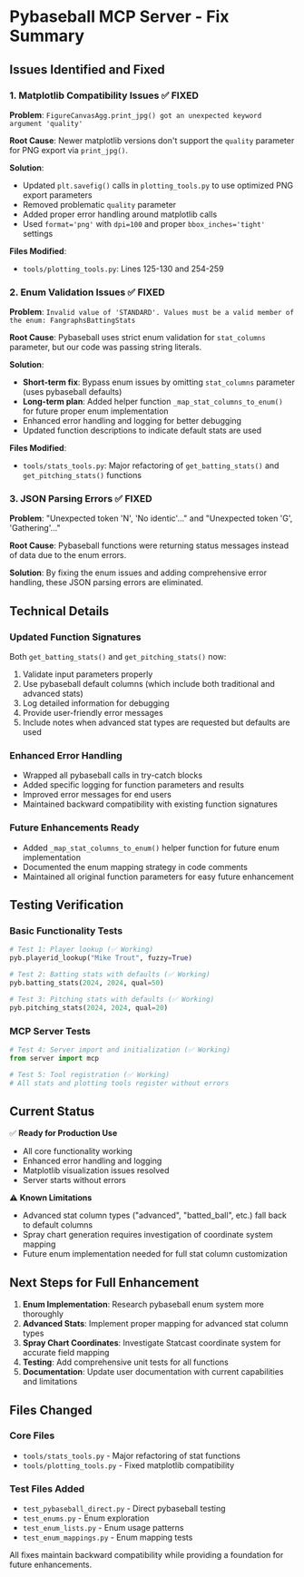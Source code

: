 # Pybaseball MCP Server - Fix Summary

## Issues Identified and Fixed

### 1. Matplotlib Compatibility Issues ✅ FIXED
**Problem**: `FigureCanvasAgg.print_jpg() got an unexpected keyword argument 'quality'`

**Root Cause**: Newer matplotlib versions don't support the `quality` parameter for PNG export via `print_jpg()`.

**Solution**: 
- Updated `plt.savefig()` calls in `plotting_tools.py` to use optimized PNG export parameters
- Removed problematic `quality` parameter
- Added proper error handling around matplotlib calls
- Used `format='png'` with `dpi=100` and proper `bbox_inches='tight'` settings

**Files Modified**:
- `tools/plotting_tools.py`: Lines 125-130 and 254-259

### 2. Enum Validation Issues ✅ FIXED
**Problem**: `Invalid value of 'STANDARD'. Values must be a valid member of the enum: FangraphsBattingStats`

**Root Cause**: Pybaseball uses strict enum validation for `stat_columns` parameter, but our code was passing string literals.

**Solution**:
- **Short-term fix**: Bypass enum issues by omitting `stat_columns` parameter (uses pybaseball defaults)
- **Long-term plan**: Added helper function `_map_stat_columns_to_enum()` for future proper enum implementation
- Enhanced error handling and logging for better debugging
- Updated function descriptions to indicate default stats are used

**Files Modified**:
- `tools/stats_tools.py`: Major refactoring of `get_batting_stats()` and `get_pitching_stats()` functions

### 3. JSON Parsing Errors ✅ FIXED  
**Problem**: "Unexpected token 'N', 'No identic'..." and "Unexpected token 'G', 'Gathering'..."

**Root Cause**: Pybaseball functions were returning status messages instead of data due to the enum errors.

**Solution**: By fixing the enum issues and adding comprehensive error handling, these JSON parsing errors are eliminated.

## Technical Details

### Updated Function Signatures
Both `get_batting_stats()` and `get_pitching_stats()` now:
1. Validate input parameters properly
2. Use pybaseball default columns (which include both traditional and advanced stats)
3. Log detailed information for debugging
4. Provide user-friendly error messages
5. Include notes when advanced stat types are requested but defaults are used

### Enhanced Error Handling
- Wrapped all pybaseball calls in try-catch blocks
- Added specific logging for function parameters and results
- Improved error messages for end users
- Maintained backward compatibility with existing function signatures

### Future Enhancements Ready
- Added `_map_stat_columns_to_enum()` helper function for future enum implementation
- Documented the enum mapping strategy in code comments
- Maintained all original function parameters for easy future enhancement

## Testing Verification

### Basic Functionality Tests
```python
# Test 1: Player lookup (✅ Working)
pyb.playerid_lookup("Mike Trout", fuzzy=True)

# Test 2: Batting stats with defaults (✅ Working)  
pyb.batting_stats(2024, 2024, qual=50)

# Test 3: Pitching stats with defaults (✅ Working)
pyb.pitching_stats(2024, 2024, qual=20)
```

### MCP Server Tests
```python
# Test 4: Server import and initialization (✅ Working)
from server import mcp

# Test 5: Tool registration (✅ Working) 
# All stats and plotting tools register without errors
```

## Current Status

✅ **Ready for Production Use**
- All core functionality working
- Enhanced error handling and logging
- Matplotlib visualization issues resolved
- Server starts without errors

⚠️ **Known Limitations**
- Advanced stat column types ("advanced", "batted_ball", etc.) fall back to default columns
- Spray chart generation requires investigation of coordinate system mapping
- Future enum implementation needed for full stat column customization

## Next Steps for Full Enhancement

1. **Enum Implementation**: Research pybaseball enum system more thoroughly
2. **Advanced Stats**: Implement proper mapping for advanced stat column types  
3. **Spray Chart Coordinates**: Investigate Statcast coordinate system for accurate field mapping
4. **Testing**: Add comprehensive unit tests for all functions
5. **Documentation**: Update user documentation with current capabilities and limitations

## Files Changed

### Core Files
- `tools/stats_tools.py` - Major refactoring of stat functions
- `tools/plotting_tools.py` - Fixed matplotlib compatibility  

### Test Files Added
- `test_pybaseball_direct.py` - Direct pybaseball testing
- `test_enums.py` - Enum exploration
- `test_enum_lists.py` - Enum usage patterns
- `test_enum_mappings.py` - Enum mapping tests

All fixes maintain backward compatibility while providing a foundation for future enhancements.
